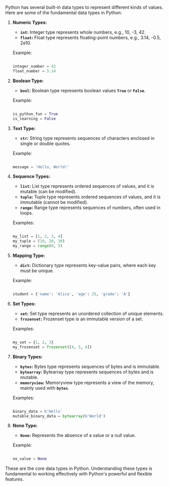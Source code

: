 

Python has several built-in data types to represent different kinds of values. Here are some of the fundamental data types in Python:

1. **Numeric Types:**
    - **`int`:** Integer type represents whole numbers, e.g., 10, -3, 42.
    - **`float`:** Float type represents floating-point numbers, e.g., 3.14, -0.5, 2e10.
    
    Example:
    
    ```python
    
    integer_number = 42
    float_number = 3.14
    
    ```
    
2. **Boolean Type:**
    - **`bool`:** Boolean type represents boolean values **`True`** or **`False`**.
    
    Example:
    
    ```python
    
    is_python_fun = True
    is_learning = False
    
    ```
    
3. **Text Type:**
    - **`str`:** String type represents sequences of characters enclosed in single or double quotes.
    
    Example:
    
    ```python
    
    message = 'Hello, World!'
    
    ```
    
4. **Sequence Types:**
    - **`list`:** List type represents ordered sequences of values, and it is mutable (can be modified).
    - **`tuple`:** Tuple type represents ordered sequences of values, and it is immutable (cannot be modified).
    - **`range`:** Range type represents sequences of numbers, often used in loops.
    
    Examples:
    
    ```python
    
    my_list = [1, 2, 3, 4]
    my_tuple = (10, 20, 30)
    my_range = range(0, 5)
    
    ```
    
5. **Mapping Type:**
    - **`dict`:** Dictionary type represents key-value pairs, where each key must be unique.
    
    Example:
    
    ```python
    
    student = {'name': 'Alice', 'age': 25, 'grade': 'A'}
    
    ```
    
6. **Set Types:**
    - **`set`:** Set type represents an unordered collection of unique elements.
    - **`frozenset`:** Frozenset type is an immutable version of a set.
    
    Examples:
    
    ```python
    
    my_set = {1, 2, 3}
    my_frozenset = frozenset([4, 5, 6])
    
    ```
    
7. **Binary Types:**
    - **`bytes`:** Bytes type represents sequences of bytes and is immutable.
    - **`bytearray`:** Bytearray type represents sequences of bytes and is mutable.
    - **`memoryview`:** Memoryview type represents a view of the memory, mainly used with **`bytes`**.
    
    Examples:
    
    ```python
    
    binary_data = b'Hello'
    mutable_binary_data = bytearray(b'World')
    
    ```
    
8. **None Type:**
    - **`None`:** Represents the absence of a value or a null value.
    
    Example:
    
    ```python
    
    no_value = None
    
    ```
    

These are the core data types in Python. Understanding these types is fundamental to working effectively with Python's powerful and flexible features.
